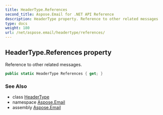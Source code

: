 ```yaml
---
title: HeaderType.References
second_title: Aspose.Email for .NET API Reference
description: HeaderType property. Reference to other related messages
type: docs
weight: 180
url: /net/aspose.email/headertype/references/
---
```

## HeaderType.References property

Reference to other related messages.

```csharp
public static HeaderType References { get; }
```

### See Also

* class [HeaderType](../)
* namespace [Aspose.Email](../../headertype/)
* assembly [Aspose.Email](../../../)


